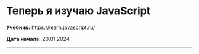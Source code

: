 # Теперь я изучаю JavaScript

**Учебник:** https://learn.javascript.ru/

**Дата начала:** 20.01.2024

-------------
